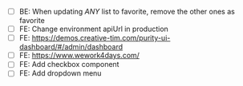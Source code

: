 - [ ] BE: When updating *ANY* list to favorite, remove the other ones as favorite
- [ ] FE: Change environment apiUrl in production
- [ ] FE: https://demos.creative-tim.com/purity-ui-dashboard/#/admin/dashboard
- [ ] FE: https://www.wework4days.com/
- [ ] FE: Add checkbox component
- [ ] FE: Add dropdown menu
